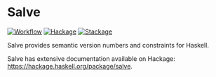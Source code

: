 # Salve

[![Workflow](https://github.com/tfausak/salve/actions/workflows/workflow.yaml/badge.svg)](https://github.com/tfausak/salve/actions/workflows/workflow.yaml)
[![Hackage](https://img.shields.io/hackage/v/salve)](https://hackage.haskell.org/package/salve)
[![Stackage](https://www.stackage.org/package/salve/badge/nightly?label=stackage)](https://www.stackage.org/package/salve)

Salve provides semantic version numbers and constraints for Haskell.

Salve has extensive documentation available on Hackage:
<https://hackage.haskell.org/package/salve>.
